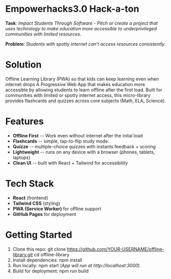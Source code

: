# Empowerhacks3.0 Hack-a-ton
**Task**: *Impact Students Through Software - Pitch or create a project that uses technology to make education more accessible to underprivileged communities with limited resources.*

**Problem**: *Students with spotty internet can’t access resources consistently.*

# Solution
Offline Learning Library (PWA) so that kids can keep learning even when internet drops
A Progressive Web App that makes education more accessible by allowing students to learn offline after the first load.
Built for communities with limited or spotty internet access, this micro-library provides flashcards and quizzes across core subjects (Math, ELA, Science).

# Features
- **Offline First** -- Work even without internet after the inital load
- **Flashcards** -- simple, tap-to-flip study mode.
- **Quizze** -- multiple-choice quizzes with instants feedback + scoring
- **Lightweight** -- runs on any device with a browser (phones, tablets, laptops)
- **Clean UI** -- built with React + Tailwind for accessibility

# Tech Stack
- **React** (frontend)
- **Tailwind CSS** (styling)
- **PWA (Service Worker)** for offline support
- **GitHub Pages** for deployment

# Getting Started
1. Clone this repo:
git clone https://github.com/YOUR-USERNAME/offline-library.git
cd offline-library
2. Install dependencies:
npm install
3. Run locally:
npm start
(*App will run at http://localhost:3000*)
5. Build for deployment: 
npm run build
